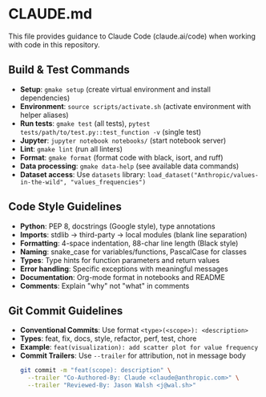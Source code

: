 # CLAUDE.md

This file provides guidance to Claude Code (claude.ai/code) when working with code in this repository.

## Build & Test Commands
- **Setup**: `gmake setup` (create virtual environment and install dependencies)
- **Environment**: `source scripts/activate.sh` (activate environment with helper aliases)
- **Run tests**: `gmake test` (all tests), `pytest tests/path/to/test.py::test_function -v` (single test)
- **Jupyter**: `jupyter notebook notebooks/` (start notebook server)
- **Lint**: `gmake lint` (run all linters)
- **Format**: `gmake format` (format code with black, isort, and ruff)
- **Data processing**: `gmake data-help` (see available data commands)
- **Dataset access**: Use `datasets` library: `load_dataset("Anthropic/values-in-the-wild", "values_frequencies")`

## Code Style Guidelines
- **Python**: PEP 8, docstrings (Google style), type annotations
- **Imports**: stdlib → third-party → local modules (blank line separation)
- **Formatting**: 4-space indentation, 88-char line length (Black style)
- **Naming**: snake_case for variables/functions, PascalCase for classes
- **Types**: Type hints for function parameters and return values
- **Error handling**: Specific exceptions with meaningful messages
- **Documentation**: Org-mode format in notebooks and README
- **Comments**: Explain "why" not "what" in comments

## Git Commit Guidelines
- **Conventional Commits**: Use format `<type>(<scope>): <description>` 
- **Types**: feat, fix, docs, style, refactor, perf, test, chore
- **Example**: `feat(visualization): add scatter plot for value frequency`
- **Commit Trailers**: Use `--trailer` for attribution, not in message body
  ```bash
  git commit -m "feat(scope): description" \
    --trailer "Co-Authored-By: Claude <claude@anthropic.com>" \
    --trailer "Reviewed-By: Jason Walsh <j@wal.sh>"
  ```